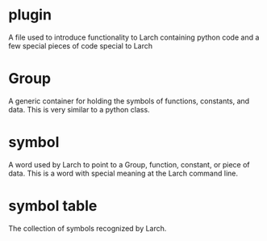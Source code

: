 # plugin

A file used to introduce functionality to Larch containing python code
and a few special pieces of code special to Larch

# Group

A generic container for holding the symbols of functions, constants,
and data.  This is very similar to a python class.

# symbol

A word used by Larch to point to a Group, function, constant, or piece
of data.  This is a word with special meaning at the Larch command line.

# symbol table

The collection of symbols recognized by Larch.
